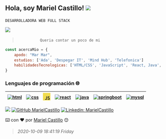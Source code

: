 <h2> Hola, soy Mariel Castillo! <img src="https://media.giphy.com/media/mGcNjsfWAjY5AEZNw6/giphy.gif" width="50"></h2>

`DESARROLLADORA WEB FULL STACK`

![](https://media.giphy.com/media/L1R1tvI9svkIWwpVYr/giphy.gif)


   >               Queria contar un poco de mi

```javascript
const acercaMio = {
	apodo: "Mar Mar",
	estudios: ['Ada', 'Despegar IT', 'Mind Hub', 'Telefonica']
	habilidadesTecnologicas: ['HTML/CSS', 'JavaScript', 'React, Java', 'SpringBoot', 'SQL']
}
```


### Lenguajes de programación 🌐

| [<img src="https://www.w3.org/html/logo/downloads/HTML5_Badge_256.png" alt="html" width="24">]() | [<img src="https://encrypted-tbn0.gstatic.com/images?q=tbn%3AANd9GcRUIOwYDIXCPqQKQft3okrXfvRhEV_ALEqv1w&usqp=CAU" alt="css" width="26">]()  | [<img src="https://raw.githubusercontent.com/github/explore/80688e429a7d4ef2fca1e82350fe8e3517d3494d/topics/javascript/javascript.png" alt="javascript" width="24">]()  |  [<img src="https://upload.wikimedia.org/wikipedia/commons/thumb/a/a7/React-icon.svg/1024px-React-icon.svg.png" alt="react" width="40">]() |   [<img src="https://qph.fs.quoracdn.net/main-qimg-c43424186b9c089b9aa1d64c7f1989c1.webp" alt="java" width="30">]() |  [<img src="https://encrypted-tbn0.gstatic.com/images?q=tbn%3AANd9GcR-I9OvCTfMtvDPYdBVGqKdv2zPItzf9n-99Q&usqp=CAU" alt="springboot" width="32">]() | [<img src="https://pbs.twimg.com/profile_images/1255113654049128448/J5Yt92WW_400x400.png" alt="mysql" width="34">]()
|---|---|---|---|---|---|---|


![](https://media.giphy.com/media/LmNwrBhejkK9EFP504/giphy.gif)
[![GitHub MarielCastillo](https://img.shields.io/github/followers/MarielCastillo?label=follow&style=social)](https://github.com/MarielCastillo) 
[![Linkedin: MarielCastillo](https://img.shields.io/badge/-MarielCastillo-blue?style=flat-square&logo=Linkedin&logoColor=white&link=https://www.linkedin.com/in/mariel-castillo-08980b18b/)](https://www.linkedin.com/in/mariel-castillo-08980b18b/)

⌨️ con ❤️ por [Mariel Castillo](https://github.com/MarielCastillo) 😊

> *2020-10-09 18:41:19 Friday*
